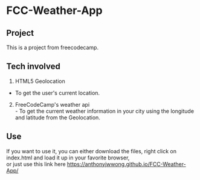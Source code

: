 # FCC-Weather-App

## Project
This is a project from freecodecamp. 

## Tech involved
1. HTML5 Geolocation <br>
- To get the user's current location.
2. FreeCodeCamp's weather api <br> - To get the current weather information in your city using the longitude and latitude from the Geolocation.

## Use 
If you want to use it, you can either download the files, right click on index.html and load it up in your favorite browser,<br>
or just use this link here  https://anthonyjwwong.github.io/FCC-Weather-App/

